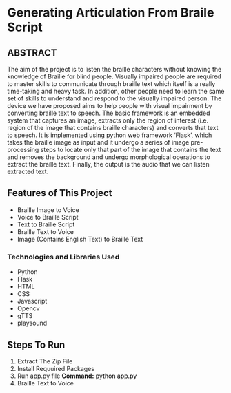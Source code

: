 <h1>Generating Articulation From Braile Script</h1>

<h2> ABSTRACT </h2>

<p>
  The aim of the project is to listen the braille characters without knowing the knowledge of Braille for blind people. Visually impaired people are required to master skills to communicate through braille text which itself is a really time-taking and heavy task. In addition, other people need to learn the same set of skills to understand and respond to the visually impaired person. The device we have proposed aims to help people with visual impairment by converting braille text to speech. The basic framework is an embedded system that captures an image, extracts only the region of interest (i.e. region of the image that contains braille characters) and converts that text to speech.  It is implemented using python web framework ‘Flask’, which takes the braille image as input and it undergo a series of image pre-processing steps to locate only that part of the image that contains the text and removes the background and undergo morphological operations to extract the braille text. Finally, the output is the audio that we can listen extracted text. 
  </p>
 
 <h2> Features of This Project</h2>
 <ul>
  <li>Braille Image to Voice</li>
<li>Voice to Braille Script</li>
<li>Text to Braille Script </li>
<li>Braille Text to Voice</li>
<li>Image (Contains English Text) to Braille Text</li>
</ul>

<h3> Technologies and Libraries Used </h3>

<ul>
   <li>Python</li>
   <li>Flask</li>
   <li>HTML</li>
   <li>CSS</li>
   <li>Javascript</li>
   <li>Opencv</li>
   <li>gTTS</li>
  <li>playsound</li>
</ul>

<h2> Steps To Run </h2>
 <ol type="1">
  <li>Extract The Zip File</li>
<li>Install Requuired Packages </li>
  <li> Run  app.py file  <b>Command:</b> <mark style="background-color:white">python app.py</mark>  </li>
<li>Braille Text to Voice</li>

</ol>

